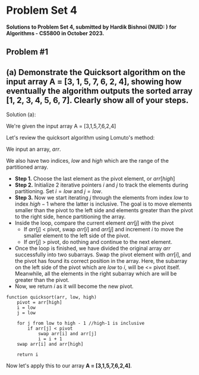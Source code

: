 # Problem Set 4

**Solutions to Problem Set 4, submitted by Hardik Bishnoi (NUID: ) for Algorithms - CS5800 in October 2023.**



## Problem #1

## (a) Demonstrate the Quicksort algorithm on the input array A = [3, 1, 5, 7, 6, 2, 4], showing how eventually the algorithm outputs the sorted array [1, 2, 3, 4, 5, 6, 7]. Clearly show all of your steps. 



Solution (a):

We're given the input array A = [3,1,5,7,6,2,4]

Let's review the quicksort algorithm using Lomuto's method:

We input an array, $arr$. 

We also have two indices, $low$ and $high$ which are the range of the partitioned array.

- **Step 1.** Choose the last element as the pivot element, or $arr[high]$
- **Step 2.** Initialize 2 iterative pointers $i$ and $j$ to track the elements during partitioning. Set $i = low$ and $j = low$.
- **Step 3.** Now we start iterating $j$ through the elements from index $low$ to index $high - 1$ where the latter is inclusive. The goal is to move elements smaller than the pivot to the left side and elements greater than the pivot to the right side, hence partitioning the array.
- Inside the loop, compare the current element $arr[j]$ with the pivot
  - If $arr[j]$ < pivot, swap $arr[i]$ and $arr[j]$ and increment $i$ to move the smaller element to the left side of the pivot. 
  - If $arr[j]$ > pivot, do nothing and continue to the next element.
- Once the loop is finished, we have divided the original array $arr$ successfully into two subarrays. Swap the pivot element with $arr[i]$, and the pivot has found its correct position in the array. Here, the subarray on the left side of the pivot which are $low$ to $i$, will be <= pivot itself. Meanwhile, all the elements in the right subarray which are will be greater than the pivot. 
- Now, we return $i$ as it will become the new pivot.

```
function quicksort(arr, low, high)
    pivot = arr[high]  
    i = low
    j = low

    for j from low to high - 1 //high-1 is inclusive
        if arr[j] < pivot
            swap arr[i] and arr[j]
            i = i + 1
    swap arr[i] and arr[high]  

    return i  

```

Now let's apply this to our array **A = [3,1,5,7,6,2,4]**.



